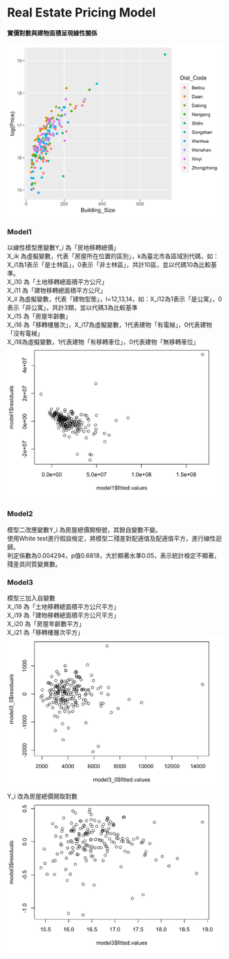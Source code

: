 # Real Estate Pricing Model

#### 實價對數與建物面積呈現線性關係
![建物面積對實價對數圖（以區域別表示）](https://github.com/thezu-twt/RealEstatePricingModel/blob/main/PNG/BuildingSizelogPrice.png)<br>

### Model1
以線性模型應變數Y_i 為「房地移轉總價」<br>
X_ik 為虛擬變數，代表「房屋所在位置的區別」，k為臺北市各區域別代碼，如：X_i1為1表示「是士林區」，0表示「非士林區」，共計10區，並以代碼10為比較基準。<br>
X_i10 為「土地移轉總面積平方公尺」<br>
X_i11 為「建物移轉總面積平方公尺」<br>
X_il 為虛擬變數，代表「建物型態」，l=12,13,14，如：X_i12為1表示「是公寓」，0表示「非公寓」，共計3類，並以代碼3為比較基準<br>
X_i15 為「房屋年齡數」<br>
X_i16 為「移轉樓層次」，X_i17為虛擬變數，1代表建物「有電梯」，0代表建物「沒有電梯」<br>
X_i18為虛擬變數，1代表建物「有移轉車位」，0代表建物「無移轉車位」<br>
![模型一殘差分析圖](https://github.com/thezu-twt/RealEstatePricingModel/blob/main/PNG/PlotModel1.png)<br>

### Model2
模型二改應變數Y_i 為房屋總價開根號，其餘自變數不變。<br>
使用White test進行假設檢定，將模型二殘差對配適值及配適值平方，進行線性迴歸。<br>
判定係數為0.004294，p值0.6818，大於顯著水準0.05，表示統計檢定不顯著，殘差具同質變異數。<br>

### Model3
模型三加入自變數<br>
X_i18 為「土地移轉總面積平方公尺平方」<br>
X_i19 為「建物移轉總面積平方公尺平方」<br>
X_i20 為「房屋年齡數平方」<br>
X_i21 為「移轉樓層次平方」<br>
![模型三殘差分析圖](https://github.com/thezu-twt/RealEstatePricingModel/blob/main/PNG/PlotModel3.1.png)<br>
Y_i 改為房屋總價開取對數<br>
![調整後模型三殘差分析圖](https://github.com/thezu-twt/RealEstatePricingModel/blob/main/PNG/PlotModel3.2.png)



